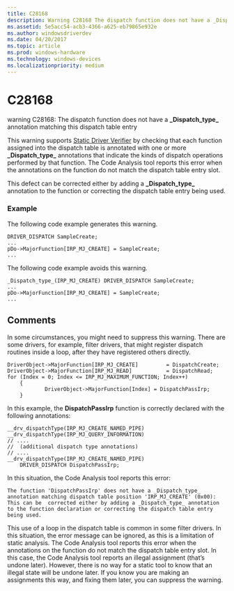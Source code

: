 ```yaml
---
title: C28168
description: Warning C28168 The dispatch function does not have a _Dispatch_type_ annotation matching this dispatch table entry.
ms.assetid: 5e5acc54-acb3-4366-a625-eb79865e932e
ms.author: windowsdriverdev
ms.date: 04/20/2017
ms.topic: article
ms.prod: windows-hardware
ms.technology: windows-devices
ms.localizationpriority: medium
---
```


# C28168


warning C28168: The dispatch function does not have a **\_Dispatch\_type\_** annotation matching this dispatch table entry

This warning supports [Static Driver Verifier](static-driver-verifier.md) by checking that each function assigned into the dispatch table is annotated with one or more **\_Dispatch\_type\_** annotations that indicate the kinds of dispatch operations performed by that function. The Code Analysis tool reports this error when the annotations on the function do not match the dispatch table entry slot.

This defect can be corrected either by adding a **\_Dispatch\_type\_** annotation to the function or correcting the dispatch table entry being used.

### <span id="example"></span><span id="EXAMPLE"></span>Example

The following code example generates this warning.

```
DRIVER_DISPATCH SampleCreate;
...
pDo->MajorFunction[IRP_MJ_CREATE] = SampleCreate;
...
```

The following code example avoids this warning.

```
_Dispatch_type_(IRP_MJ_CREATE) DRIVER_DISPATCH SampleCreate;
...
pDo->MajorFunction[IRP_MJ_CREATE] = SampleCreate;
...
```

## <span id="Comments"></span><span id="comments"></span><span id="COMMENTS"></span>Comments


In some circumstances, you might need to suppress this warning. There are some drivers, for example, filter drivers, that might register dispatch routines inside a loop, after they have registered others directly.

```ManagedCPlusPlus
DriverObject->MajorFunction[IRP_MJ_CREATE]         = DispatchCreate;
DriverObject->MajorFunction[IRP_MJ_READ]           = DispatchRead;
for (Index = 0; Index <= IRP_MJ_MAXIMUM_FUNCTION; Index++)
    {
            DriverObject->MajorFunction[Index] = DispatchPassIrp;
    }
```

In this example, the **DispatchPassIrp** function is correctly declared with the following annotations:

```ManagedCPlusPlus
__drv_dispatchType(IRP_MJ_CREATE_NAMED_PIPE)
__drv_dispatchType(IRP_MJ_QUERY_INFORMATION)
// .... 
//  (additional dispatch type annotations) 
// ....
__drv_dispatchType(IRP_MJ_CREATE_NAMED_PIPE)
    DRIVER_DISPATCH DispatchPassIrp;
```

In this situation, the Code Analysis tool reports this error:

```
The function 'DispatchPassIrp' does not have a _Dispatch_type_ annotation matching dispatch table position 'IRP_MJ_CREATE' (0x00):  This can be  corrected either by adding a _Dispatch_type_ annotation to the function declaration or correcting the dispatch table entry being used.
```

This use of a loop in the dispatch table is common in some filter drivers. In this situation, the error message can be ignored, as this is a limitation of static analysis. The Code Analysis tool reports this error when the annotations on the function do not match the dispatch table entry slot. In this case, the Code Analysis tool reports an illegal assignment (that’s undone later). However, there is no way for a static tool to know that an illegal state will be undone later. If you know you are making an assignments this way, and fixing them later, you can suppress the warning.

 

 





